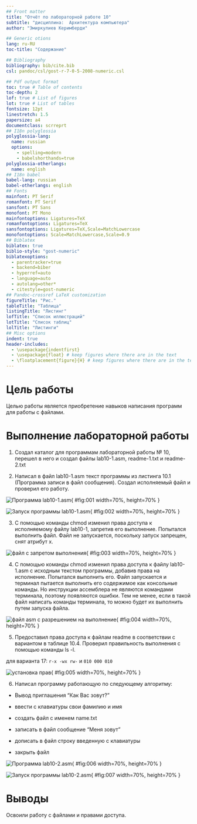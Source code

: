 ```yaml
---
## Front matter
title: "Отчёт по лабораторной работе 10"
subtitle: "дисциплина:	Архитектура компьютера"
author: "Эмиркулиев Керимберди"

## Generic otions
lang: ru-RU
toc-title: "Содержание"

## Bibliography
bibliography: bib/cite.bib
csl: pandoc/csl/gost-r-7-0-5-2008-numeric.csl

## Pdf output format
toc: true # Table of contents
toc-depth: 2
lof: true # List of figures
lot: true # List of tables
fontsize: 12pt
linestretch: 1.5
papersize: a4
documentclass: scrreprt
## I18n polyglossia
polyglossia-lang:
  name: russian
  options:
	- spelling=modern
	- babelshorthands=true
polyglossia-otherlangs:
  name: english
## I18n babel
babel-lang: russian
babel-otherlangs: english
## Fonts
mainfont: PT Serif
romanfont: PT Serif
sansfont: PT Sans
monofont: PT Mono
mainfontoptions: Ligatures=TeX
romanfontoptions: Ligatures=TeX
sansfontoptions: Ligatures=TeX,Scale=MatchLowercase
monofontoptions: Scale=MatchLowercase,Scale=0.9
## Biblatex
biblatex: true
biblio-style: "gost-numeric"
biblatexoptions:
  - parentracker=true
  - backend=biber
  - hyperref=auto
  - language=auto
  - autolang=other*
  - citestyle=gost-numeric
## Pandoc-crossref LaTeX customization
figureTitle: "Рис."
tableTitle: "Таблица"
listingTitle: "Листинг"
lofTitle: "Список иллюстраций"
lotTitle: "Список таблиц"
lolTitle: "Листинги"
## Misc options
indent: true
header-includes:
  - \usepackage{indentfirst}
  - \usepackage{float} # keep figures where there are in the text
  - \floatplacement{figure}{H} # keep figures where there are in the text
---
```


# Цель работы

Целью работы является приобретение навыков написания программ для работы с файлами.

# Выполнение лабораторной работы

1. Создал каталог для программам лабораторной работы № 10, перешел
в него и создал файлы lab10-1.asm, readme-1.txt и readme-2.txt

2. Написал в файл lab10-1.asm текст программы из листинга 10.1 (Программа
записи в файл сообщения). Создал исполняемый файл и проверил его работу.

![Программа lab10-1.asm](image/01.png){ #fig:001 width=70%, height=70% }

![Запуск программы lab10-1.asm](image/02.png){ #fig:002 width=70%, height=70% }

3. С помощью команды chmod изменил права доступа к исполняемому файлу
lab10-1, запретив его выполнение. Попытался выполнить файл. 
Файл не запускается, поскольку запуск запрещен, снят атрибут х.

![файл с запретом выполнения](image/03.png){ #fig:003 width=70%, height=70% }

4. С помощью команды chmod изменил права доступа к файлу lab10-1.asm с
исходным текстом программы, добавив права на исполнение. Попытался
выполнить его.
Файл запускается и терминал пытается выполнить его содержимое как консольные команды.
Но инструкции ассемблера не являются командами терминала, поэтому появляются ошибки.
Тем не менее, если в такой файл написать команды терминала, то можно будет их выполнить путем запуска файла.

![файл asm с разрешением на выполнение](image/04.png){ #fig:004 width=70%, height=70% }

5. Предоставил права доступа к файлам readme в соответствии с вариантом в таблице 10.4. 
Проверил правильность выполнения с помощью команды ls -l.

для варианта 17: ```r-x -wx rw-``` и ```010 000 010```

![установка прав](image/05.png){ #fig:005 width=70%, height=70% }

6. Написал программу работающую по следующему алгоритму:

* Вывод приглашения “Как Вас зовут?”

* ввести с клавиатуры свои фамилию и имя

* создать файл с именем name.txt

* записать в файл сообщение “Меня зовут”

* дописать в файл строку введенную с клавиатуры

* закрыть файл

![Программа lab10-2.asm](image/06.png){ #fig:006 width=70%, height=70% }

![Запуск программы lab10-2.asm](image/07.png){ #fig:007 width=70%, height=70% }

# Выводы

Освоили работy с файлами и правами доступа.